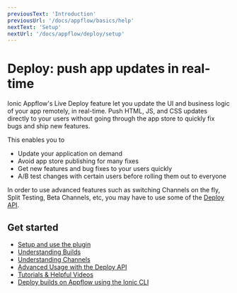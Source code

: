 ```yaml
---
previousText: 'Introduction'
previousUrl: '/docs/appflow/basics/help'
nextText: 'Setup'
nextUrl: '/docs/appflow/deploy/setup'
---
```


# Deploy: push app updates in real-time

Ionic Appflow's Live Deploy feature let you update the UI and business logic of your app remotely, in real-time.
Push HTML, JS, and CSS updates directly to your users without going through the app store to quickly fix
bugs and ship new features.

This enables you to

* Update your application on demand
* Avoid app store publishing for many fixes
* Get new features and bug fixes to your users quickly
* A/B test changes with certain users before rolling them out to everyone

In order to use advanced features such as switching Channels on the fly,
Split Testing, Beta Channels, etc, you may have to use some of the [Deploy API](/docs/appflow/deploy/api).

## Get started

* [Setup and use the plugin](/docs/appflow/deploy/setup/)
* [Understanding Builds](/docs/appflow/builds)
* [Understanding Channels](/docs/appflow/deploy/channels/)
* [Advanced Usage with the Deploy API](/docs/appflow/deploy/api)
* [Tutorials & Helpful Videos](/docs/appflow/deploy/tutorials)
* [Deploy builds on Appflow using the Ionic CLI](/docs/appflow/deploy/cli)
